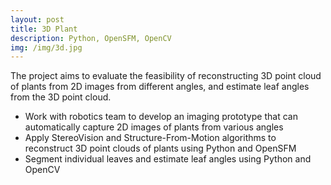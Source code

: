```yaml
---
layout: post
title: 3D Plant
description: Python, OpenSFM, OpenCV
img: /img/3d.jpg
---
```


The project aims to evaluate the feasibility of reconstructing 3D point cloud of plants from 2D images from different angles, and estimate leaf angles from the 3D point cloud.
- Work with robotics team to develop an imaging prototype that can automatically capture 2D images of plants from various angles
- Apply StereoVision and Structure-From-Motion algorithms to reconstruct 3D point clouds of plants using Python and OpenSFM
- Segment individual leaves and estimate leaf angles using Python and OpenCV

<div class="img_row">
	<img class="col one" src="{{ site.baseurl }}/img/3d.jpg" alt="" title="3D Point Clount"/>
	<img class="col one" src="{{ site.baseurl }}/img/leaf_angle.jpg" alt="" title="Leaf Angle"/>        
</div>